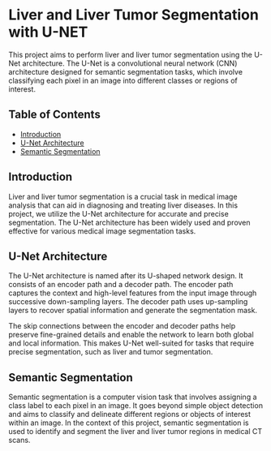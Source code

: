 # Liver and Liver Tumor Segmentation with U-NET

This project aims to perform liver and liver tumor segmentation using the U-Net architecture. The U-Net is a convolutional neural network (CNN) architecture designed for semantic segmentation tasks, which involve classifying each pixel in an image into different classes or regions of interest.

## Table of Contents

- [Introduction](#introduction)
- [U-Net Architecture](#u-net-architecture)
- [Semantic Segmentation](#semantic-segmentation)

## Introduction

Liver and liver tumor segmentation is a crucial task in medical image analysis that can aid in diagnosing and treating liver diseases. In this project, we utilize the U-Net architecture for accurate and precise segmentation. The U-Net architecture has been widely used and proven effective for various medical image segmentation tasks.

## U-Net Architecture

The U-Net architecture is named after its U-shaped network design. It consists of an encoder path and a decoder path. The encoder path captures the context and high-level features from the input image through successive down-sampling layers. The decoder path uses up-sampling layers to recover spatial information and generate the segmentation mask.

The skip connections between the encoder and decoder paths help preserve fine-grained details and enable the network to learn both global and local information. This makes U-Net well-suited for tasks that require precise segmentation, such as liver and tumor segmentation.

## Semantic Segmentation

Semantic segmentation is a computer vision task that involves assigning a class label to each pixel in an image. It goes beyond simple object detection and aims to classify and delineate different regions or objects of interest within an image. In the context of this project, semantic segmentation is used to identify and segment the liver and liver tumor regions in medical CT scans.

